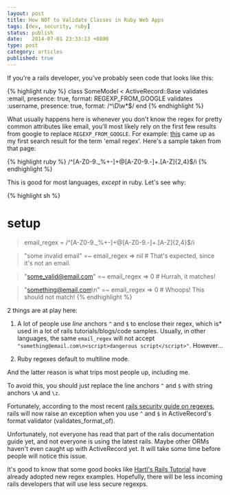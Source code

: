 ```yaml
---
layout: post
title: How NOT to Validate Classes in Ruby Web Apps
tags: [dev, security, ruby]
status: publish
date:   2014-07-01 23:33:13 +0800
type: post
category: articles
published: true
---
```


If you're a rails developer, you've probably seen code that looks like this:

{% highlight ruby %}
class SomeModel < ActiveRecord::Base
  validates :email, presence: true, format: REGEXP_FROM_GOOGLE
  validates :username, presence: true, format: /^\D\w*$/
end
{% endhighlight %}

What usually happens here is whenever you don't know the regex for pretty common
attributes like email, you'll most likely rely on the first few results from google
to replace `REGEXP_FROM_GOOGLE`. For example: [this](http://www.regular-expressions.info/email.html) came up as my first search result for
the term 'email regex'. Here's a sample taken from that page:

{% highlight ruby %}
/^[A-Z0-9._%+-]+@[A-Z0-9.-]+\.[A-Z]{2,4}$/i
{% endhighlight %}

This is good for most languages, *except* in ruby. Let's see why:

{% highlight sh %}
# setup
> email_regex = /^[A-Z0-9._%+-]+@[A-Z0-9.-]+\.[A-Z]{2,4}$/i

> "some invalid email" =~ email_regex
=> nil # That's expected, since it's not an email.

> "some_valid@email.com" =~ email_regex
=> 0 # Hurrah, it matches!

> "something@email.com\n<script>dangerous script</script>" =~ email_regex
=> 0 # Whoops! This should not match!
{% endhighlight %}

2 things are at play here:

1. A lot of people use *line* anchors `^` and `$` to enclose their regex,
   which is* used in a lot of rails tutorials/blogs/code samples.
   Usually, in other languages, the same `email_regex` will not accept
   `"something@email.com\n<script>dangerous script</script>"`. However...

2. Ruby regexes default to multiline mode.

And the latter reason is what trips most people up, including me.

To avoid this, you should just replace the line anchors `^` and `$` with
string anchors `\A` and `\z`.

Fortunately, according to the most recent [rails security guide on regexes](http://guides.rubyonrails.org/security.html#regular-expressions),
rails will now raise an exception when you use `^` and `$` in ActiveRecord's format validator (validates_format_of).

Unfortunately, not everyone has read that part of the ralis documentation guide yet,
and not everyone is using the latest rails. Maybe other ORMs haven't even caught up with
ActiveRecord yet. It will take some time before people will notice this issue.

It's good to know that some good books like
[Hartl's Rails Tutorial](http://www.railstutorial.org/book/modeling_users#sec-format_validation)
have already adopted new regex examples. Hopefully, there
will be less incoming rails developers that will use less secure regexps.
